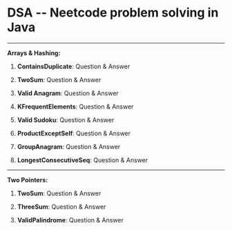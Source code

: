 # DSA --  <a href="https://neetcode.io/roadmap" style="text-decoration:none;">Neetcode</a> problem solving in Java
--------------------------------------------------------------------------------------------------------
**Arrays & Hashing:**

1. **ContainsDuplicate**: <a href="https://leetcode.com/problems/contains-duplicate/" style="text-decoration:none;">Question</a>
     & <a href="https://github.com/sureshbabk19698/DataStructuresAndAlgo/blob/main/src/main/java/org/sk/arraysAndHashing/ContainsDuplicate.java" style="text-decoration:none;">Answer</a>
     
2. **TwoSum**: <a href="https://leetcode.com/problems/two-sum/" style="text-decoration:none;">Question</a>
     & <a href="https://github.com/sureshbabk19698/DataStructuresAndAlgo/blob/main/src/main/java/org/sk/arraysAndHashing/TwoSum.java" style="text-decoration:none;">Answer</a>
     
3. **Valid Anagram**: <a href="https://leetcode.com/problems/valid-anagram/" style="text-decoration:none;">Question</a>
     & <a href="https://github.com/sureshbabk19698/DataStructuresAndAlgo/blob/main/src/main/java/org/sk/arraysAndHashing/IsAnagram.java" style="text-decoration:none;">Answer</a>
     
4. **KFrequentElements**: <a href="https://leetcode.com/problems/top-k-frequent-elements/" style="text-decoration:none;">Question</a>
     & <a href="https://github.com/sureshbabk19698/DataStructuresAndAlgo/blob/main/src/main/java/org/sk/arraysAndHashing/KFrequentElements.java" style="text-decoration:none;">Answer</a> 
    
5. **Valid Sudoku**: <a href="https://leetcode.com/problems/valid-sudoku/" style="text-decoration:none;">Question</a>
     & <a href="https://github.com/sureshbabk19698/DataStructuresAndAlgo/blob/main/src/main/java/org/sk/arraysAndHashing/ValidateSudoku.java" style="text-decoration:none;">Answer</a> 
         
6. **ProductExceptSelf**: <a href="https://leetcode.com/problems/product-of-array-except-self/" style="text-decoration:none;">Question</a>
     & <a href="https://github.com/sureshbabk19698/DataStructuresAndAlgo/blob/main/src/main/java/org/sk/arraysAndHashing/ProductExceptSelf.java" style="text-decoration:none;">Answer</a> 
              
7. **GroupAnagram**: <a href="https://leetcode.com/problems/group-anagrams/" style="text-decoration:none;">Question</a>
     & <a href="https://github.com/sureshbabk19698/DataStructuresAndAlgo/blob/main/src/main/java/org/sk/arraysAndHashing/GroupAnagram.java" style="text-decoration:none;">Answer</a>
                   
8. **LongestConsecutiveSeq**: <a href="https://leetcode.com/problems/longest-consecutive-sequence/" style="text-decoration:none;">Question</a>
     & <a href="https://github.com/sureshbabk19698/DataStructuresAndAlgo/blob/main/src/main/java/org/sk/arraysAndHashing/LongestConsecutiveSeq.java" style="text-decoration:none;">Answer</a>
     
--------------------------------------------------------------------------------------------------------
**Two Pointers:**

1. **TwoSum**: <a href="https://leetcode.com/problems/two-sum-ii-input-array-is-sorted/" style="text-decoration:none;">Question</a>
     & <a href="https://github.com/sureshbabk19698/DataStructuresAndAlgo/blob/main/src/main/java/org/sk/twopointers/TwoSum.java" style="text-decoration:none;">Answer</a>
     
 2. **ThreeSum**: <a href="https://leetcode.com/problems/3sum/" style="text-decoration:none;">Question</a>
     & <a href="https://github.com/sureshbabk19698/DataStructuresAndAlgo/blob/main/src/main/java/org/sk/twopointers/ThreeSum.java" style="text-decoration:none;">Answer</a>
          
 3. **ValidPalindrome**: <a href="https://leetcode.com/problems/valid-palindrome/" style="text-decoration:none;">Question</a>
     & <a href="https://github.com/sureshbabk19698/DataStructuresAndAlgo/blob/main/src/main/java/org/sk/twopointers/ValidPalindrome.java" style="text-decoration:none;">Answer</a>
     